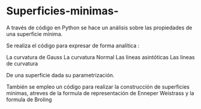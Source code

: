 # Superficies-minimas-
A través de código en Python  se hace un análisis sobre las  propiedades de una superficie mínima.

Se realiza  el código para expresar de forma analítica :

La curvatura de Gauss 
La curvatura Normal 
Las lineas asintóticas 
Las lineas de curvatura 

De una superficie dada su parametrización. 

También se empleo un código para realizar la construcción de superficies mínimas, atreves de la formula de representación de Enneper Weistrass y la formula de Broling 

